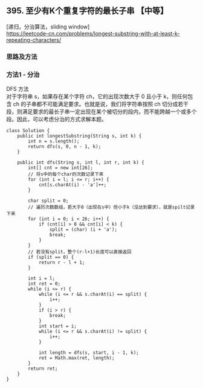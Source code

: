 ## 395. 至少有K个重复字符的最长子串 【中等】     
[递归，分治算法，sliding window]      
https://leetcode-cn.com/problems/longest-substring-with-at-least-k-repeating-characters/     

### 思路及方法      
### 方法1 - 分治
DFS 方法     
对于字符串 s，如果存在某个字符 ch，它的出现次数大于 0 且小于 k，则任何包含 ch 的子串都不可能满足要求。也就是说，我们将字符串按照 ch 切分成若干段，则满足要求的最长子串一定出现在某个被切分的段内，而不能跨越一个或多个段。因此，可以考虑分治的方式求解本题。         
```
class Solution {
    public int longestSubstring(String s, int k) {
        int n = s.length();
        return dfs(s, 0, n - 1, k);
    }

    public int dfs(String s, int l, int r, int k) {
        int[] cnt = new int[26];
        // 将s中的每个char的次数记录下来
        for (int i = l; i <= r; i++) {
            cnt[s.charAt(i) - 'a']++;
        }

        char split = 0;
        // 遍历次数数组，若大于0（出现在s中）但小于k（没达到要求），就是spilt记录下来
        for (int i = 0; i < 26; i++) {
            if (cnt[i] > 0 && cnt[i] < k) {
                split = (char) (i + 'a');
                break;
            }
        }
        // 若没有split，整个(r-l+1)长度可以直接返回
        if (split == 0) {
            return r - l + 1;
        }

        int i = l;
        int ret = 0;
        while (i <= r) {
            while (i <= r && s.charAt(i) == split) {
                i++;
            }
            if (i > r) {
                break;
            }
            int start = i;
            while (i <= r && s.charAt(i) != split) {
                i++;
            }

            int length = dfs(s, start, i - 1, k);
            ret = Math.max(ret, length);
        }
        return ret;
    }
}

```





